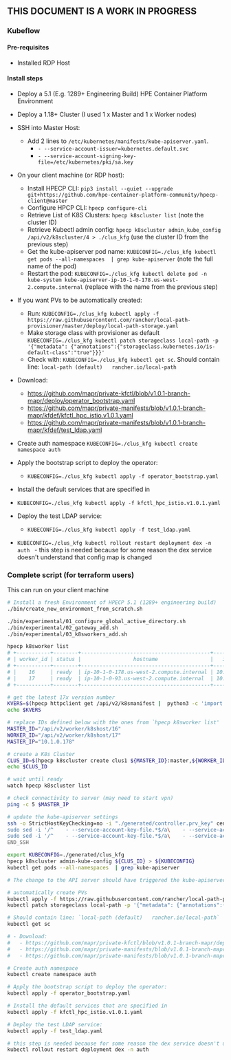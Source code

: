 THIS DOCUMENT IS A WORK IN PROGRESS
-----

### Kubeflow

#### Pre-requisites

- Installed RDP Host

#### Install steps

- Deploy a 5.1 (E.g. 1289+ Engineering Build) HPE Container Platform Environment
- Deploy a 1.18+ Cluster (I used 1 x Master and 1 x Worker nodes)
- SSH into Master Host:
  - Add 2 lines to `/etc/kubernetes/manifests/kube-apiserver.yaml`.
    - `- --service-account-issuer=kubernetes.default.svc`
    - `- --service-account-signing-key-file=/etc/kubernetes/pki/sa.key`
- On your client machine (or RDP host):
  - Install HPECP CLI: `pip3 install --quiet --upgrade git+https://github.com/hpe-container-platform-community/hpecp-client@master`
  - Configure HPCP CLI: `hpecp configure-cli`
  - Retrieve List of K8S Clusters: `hpecp k8scluster list` (note the cluster ID)
  - Retrieve Kubectl admin config: `hpecp k8scluster admin_kube_config /api/v2/k8scluster/4 > ./clus_kfg` (use the cluster ID from the previous step)
  - Get the kube-apiserver pod name: `KUBECONFIG=./clus_kfg kubectl get pods --all-namespaces  | grep kube-apiserver` (note the full name of the pod)
  - Restart the pod: `KUBECONFIG=./clus_kfg kubectl delete pod -n kube-system kube-apiserver-ip-10-1-0-178.us-west-2.compute.internal` (replace with the name from the previous step)

- If you want PVs to be automatically created:
  - Run: `KUBECONFIG=./clus_kfg kubectl apply -f https://raw.githubusercontent.com/rancher/local-path-provisioner/master/deploy/local-path-storage.yaml`
  - Make storage class with provisioner as default `KUBECONFIG=./clus_kfg kubectl patch storageclass local-path -p '{"metadata": {"annotations":{"storageclass.kubernetes.io/is-default-class":"true"}}}'`
  - Check with: `KUBECONFIG=./clus_kfg kubectl get sc`.  Should contain line: `local-path (default)   rancher.io/local-path`      

- Download:
  - https://github.com/mapr/private-kfctl/blob/v1.0.1-branch-mapr/deploy/operator_bootstrap.yaml 
  - https://github.com/mapr/private-manifests/blob/v1.0.1-branch-mapr/kfdef/kfctl_hpc_istio.v1.0.1.yaml
  - https://github.com/mapr/private-manifests/blob/v1.0.1-branch-mapr/kfdef/test_ldap.yaml

- Create auth namespace `KUBECONFIG=./clus_kfg kubectl create namespace auth`
- Apply the bootstrap script to deploy the operator: 
  - `KUBECONFIG=./clus_kfg kubectl apply -f operator_bootstrap.yaml`
-  Install the default services that are specified in 
  - `KUBECONFIG=./clus_kfg kubectl apply -f kfctl_hpc_istio.v1.0.1.yaml`
- Deploy the test LDAP service: 
  - `KUBECONFIG=./clus_kfg kubectl apply -f test_ldap.yaml`
- `KUBECONFIG=./clus_kfg kubectl rollout restart deployment dex -n auth ` - this step is needed because for some reason the dex service doesn't understand that config map is changed

### Complete script (for terraform users)

This can run on your client machine

```bash
# Install a fresh Environment of HPECP 5.1 (1289+ engineering build)
./bin/create_new_environment_from_scratch.sh

./bin/experimental/01_configure_global_active_directory.sh
./bin/experimental/02_gateway_add.sh
./bin/experimental/03_k8sworkers_add.sh

hpecp k8sworker list
# +-----------+--------+------------------------------------------+------------+---------------------------+
# | worker_id | status |                 hostname                 |   ipaddr   |           href            |
# +-----------+--------+------------------------------------------+------------+---------------------------+
# |    16     | ready  | ip-10-1-0-178.us-west-2.compute.internal | 10.1.0.178 | /api/v2/worker/k8shost/16 |
# |    17     | ready  | ip-10-1-0-93.us-west-2.compute.internal  | 10.1.0.93  | /api/v2/worker/k8shost/17 |
# +-----------+--------+------------------------------------------+------------+---------------------------+

# get the latest 17x version number
KVERS=$(hpecp httpclient get /api/v2/k8smanifest |  python3 -c 'import json,sys;obj=json.load(sys.stdin);  [ print(v) for v in obj["version_info"] if v.startswith("1.17") ]')
echo $KVERS

# replace IDs defined below with the ones from `hpecp k8sworker list'
MASTER_ID="/api/v2/worker/k8shost/16"
WORKER_ID="/api/v2/worker/k8shost/17"
MASTER_IP="10.1.0.178"

# create a K8s Cluster
CLUS_ID=$(hpecp k8scluster create clus1 ${MASTER_ID}:master,${WORKER_ID}:worker --k8s-version $KVERS)
echo $CLUS_ID

# wait until ready
watch hpecp k8scluster list

# check connectivity to server (may need to start vpn)
ping -c 5 $MASTER_IP

# update the kube-apiserver settings
ssh -o StrictHostKeyChecking=no -i "./generated/controller.prv_key" centos@${MASTER_IP} <<END_SSH
sudo sed -i '/^    - --service-account-key-file.*$/a\    - --service-account-issuer=kubernetes.default.svc' /etc/kubernetes/manifests/kube-apiserver.yaml
sudo sed -i '/^    - --service-account-key-file.*$/a\    - --service-account-signing-key-file=\/etc\/kubernetes\/pki\/sa.key' /etc/kubernetes/manifests/kube-apiserver.yaml
END_SSH

export KUBECONFIG=./generated/clus_kfg
hpecp k8scluster admin-kube-config ${CLUS_ID} > ${KUBECONFIG}
kubectl get pods --all-namespaces  | grep kube-apiserver

# The change to the API server should have triggered the kube-apiserver to restart and should only show running time of a few seconds

# automatically create PVs
kubectl apply -f https://raw.githubusercontent.com/rancher/local-path-provisioner/master/deploy/local-path-storage.yaml
kubectl patch storageclass local-path -p '{"metadata": {"annotations":{"storageclass.kubernetes.io/is-default-class":"true"}}}'

# Should contain line: `local-path (default)   rancher.io/local-path` 
kubectl get sc

# - Download:
#   - https://github.com/mapr/private-kfctl/blob/v1.0.1-branch-mapr/deploy/operator_bootstrap.yaml 
#   - https://github.com/mapr/private-manifests/blob/v1.0.1-branch-mapr/kfdef/kfctl_hpc_istio.v1.0.1.yaml
#   - https://github.com/mapr/private-manifests/blob/v1.0.1-branch-mapr/kfdef/test_ldap.yaml

# Create auth namespace 
kubectl create namespace auth

# Apply the bootstrap script to deploy the operator: 
kubectl apply -f operator_bootstrap.yaml

# Install the default services that are specified in 
kubectl apply -f kfctl_hpc_istio.v1.0.1.yaml

# Deploy the test LDAP service: 
kubectl apply -f test_ldap.yaml

# this step is needed because for some reason the dex service doesn't understand that config map is changed
kubectl rollout restart deployment dex -n auth
```
 
